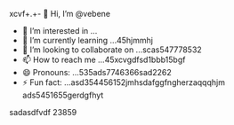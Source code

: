 xcvf+.+- 👋 Hi, I’m @vebene
- 👀 I’m interested in ...
- 🌱 I’m currently learning ...45hjmmhj
- 💞️ I’m looking to collaborate on ...scas547778532
- 📫 How to reach me ...45xcvgdfsd1bbb15bgf
- 😄 Pronouns: ...535ads7746366sad2262
- ⚡ Fun fact: ...asd354456152jmhsdafggfngherzaqqqhjm
ads5451655gerdgfhyt
<!---453dfs4505230xcvjyjrrer
vebene/vebene is a ✨ special ✨ repository becausdfse its `RE54ADME.md` (this file) appears on your GitHub151551155 profile.
You can click the Preview link to take a look atsdf your changes.nhghfewwe
--->
sadasdfvdf
23859
